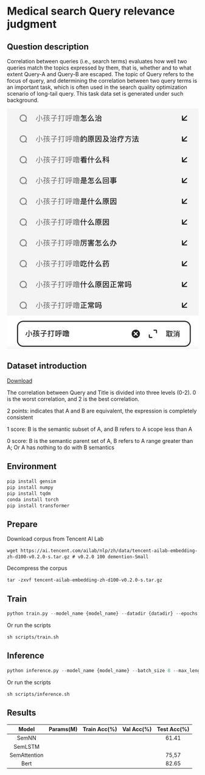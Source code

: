 # Medical search Query relevance judgment

## Question description
Correlation between queries (i.e., search terms) evaluates how well two queries match the topics expressed by them, that is, whether and to what extent Query-A and Query-B are escaped. The topic of Query refers to the focus of query, and determining the correlation between two query terms is an important task, which is often used in the search quality optimization scenario of long-tail query. This task data set is generated under such background.
<div align=center>

![examples](./pic/1.png)
</div>

## Dataset introduction

[Download](https://tianchi.aliyun.com/competition/entrance/532001/information)

The correlation between Query and Title is divided into three levels (0-2). 0 is the worst correlation, and 2 is the best correlation.

2 points: indicates that A and B are equivalent, the expression is completely consistent

1 score: B is the semantic subset of A, and B refers to A scope less than A

0 score: B is the semantic parent set of A, B refers to A range greater than A; Or A has nothing to do with B semantics

## Environment

```shell
pip install gensim
pip install numpy
pip install tqdm
conda install torch
pip install transformer
```

## Prepare
Download corpus from Tencent AI Lab
```shell
wget https://ai.tencent.com/ailab/nlp/zh/data/tencent-ailab-embedding-zh-d100-v0.2.0-s.tar.gz # v0.2.0 100 demention-Small
```
Decompress the corpus
```shell
tar -zxvf tencent-ailab-embedding-zh-d100-v0.2.0-s.tar.gz
```

## Train

```python
python train.py --model_name {model_name} --datadir {datadir} --epochs 30 --lr 1e-4 --max_length 32 --batch_size 8 --savepath ./results --gpu 0 --w2v_path {w2v_path}
```
Or run the scripts

```shell
sh scripts/train.sh
```

## Inference
```python
python inference.py --model_name {model_name} --batch_size 8 --max_length 32 --savepath ./results --datadir {datadir} --model_path {model_path} --gpu 0 --w2v_path {w2v_path}
```
Or run the scripts

```shell
sh scripts/inference.sh
```

## Results

<div align=center>

| Model | Params(M) | Train Acc(%) |Val Acc(%)|Test Acc(%)|
| :----:| :----: | :----: |:----:|:----:|
| SemNN |  |  ||61.41|
| SemLSTM |  |  |||
| SemAttention | |  ||75,57|
| Bert |  |  ||82.65|

</div>